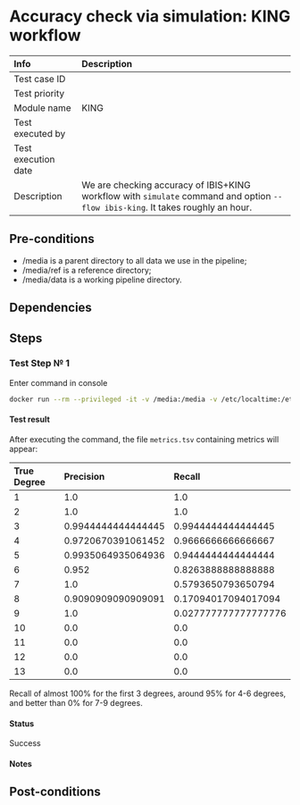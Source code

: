 # Accuracy check via simulation: KING workflow

| Info | Description |
|:--|:--|
| Test case ID  |   |
| Test priority  |   |
| Module name  | KING  |
| Test executed by  |   |
| Test execution date  |   |
| Description  | We are checking accuracy of IBIS+KING workflow with `simulate` command and option `--flow ibis-king`. It takes roughly an hour.  |

## Pre-conditions

- /media is a parent directory to all data we use in the pipeline;
- /media/ref is a reference directory;
- /media/data is a working pipeline directory.

## Dependencies

## Steps


### Test Step № 1

Enter command in console

```bash
docker run --rm --privileged -it -v /media:/media -v /etc/localtime:/etc/localtime:ro genx_relatives:latest launcher.py simulate --ref-directory /media/ref --cores 8 --directory /media/data --flow ibis-king --assembly hg37 --real-run
```

#### Test result

After executing the command, the file  `metrics.tsv` containing metrics will appear:

| True Degree | Precision | Recall |
|:--|:--|:--|
| 1  | 1.0  | 1.0  |
| 2  | 1.0  | 1.0  |
| 3  | 0.9944444444444445  | 0.9944444444444445  |
| 4  | 0.9720670391061452 | 0.9666666666666667  |
| 5  | 0.9935064935064936  | 0.9444444444444444  |
| 6  | 0.952  | 0.8263888888888888  |
| 7  | 1.0  | 0.5793650793650794  |
| 8  | 0.9090909090909091  | 0.17094017094017094  |
| 9  | 1.0  | 0.027777777777777776  |
| 10  | 0.0  | 0.0  |
| 11  | 0.0  | 0.0  |
| 12  | 0.0  | 0.0  |
| 13  | 0.0  | 0.0  |

Recall of almost 100% for the first 3 degrees, around 95% for 4-6 degrees, and better than 0% for 7-9 degrees.

#### Status

Success

#### Notes




## Post-conditions
